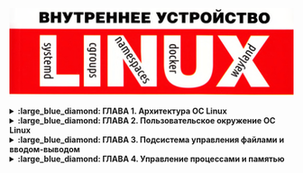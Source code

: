 <p align="center">
<img src="https://github.com/ikozhuhar/ketov/blob/main/img/ketov-linux.png">
</p>

<details>
<p><summary><b> :large_blue_diamond: ГЛАВА 1. Архитектура ОС Linux</b></summary></p>

Архитектура ОС Linux состоит из трех уровней: **Уровень пользователя**, **Уровень Ядра** и **Аппаратный уровень**. Два главных режима работы: `kernel space` и `user space`. Главное отличие между уровнем пользователя и ядра состоит в привилегиях доступа к аппаратных ресурсам памяти и устройствам ввода-вывода, к которым разрешен полный доступ из режи­ма ядра и ограниченный доступ из режима пользователя.



#### :diamond_shape_with_a_dot_inside: _Компоненты User Space_

**Kernel space** обеспечивает распределение ресурсов между пользователями и предоставляет базовый интерфейс для доступ к ресурсам.

Функции ядра доступны в **user mode** с помощью системных вызовов. **Системные вызовы** выполняются в ядре, а вызывается из **user space** с помощью библиотеки **libc.so**. 

Функции выполняющиеся в **user space** доступны с помощью библиотечных вызовов и выполняются в самих библиотеках, например, **libz.so** и  **libbz2.so**



#### :diamond_shape_with_a_dot_inside: _Компоненты Ядра_

Компоненты Ядра в основном обеспечивают распределение ресурсов, что приводит к появлению **менеджеров** или под­систем управления _процессов_, _памяти_, _ввода-вывода_ и _менеджера файловой системы_.

- **Менеджер (подсистема) процессов** распределяет время ЦП между выполняющимися задачами.

- **Менеджер (подсистема) ввода-вывода** распределяет доступ к устройствам ввода-вывода между процессоми.

- **Менеджер (подсистема) памяти** распределяет пространство ОЗУ между процессами.

- **Файловый (подсистема) Менеджер** предоставляет процессам интерфейс файлового доступа к дискам (hdd). **Особое значение** менеджера файлов состоит в том, что с помощью файлового интерфейса процессам предоставляется доступ к другим подсистемам. Например, доступ к CD/DVD-накопителя через `/dev/sr0`, к мыши через `/dev/input/mouse`. Доступ к физ памяти через /dev/mem, доступ процессов к страницам памяти друг друга через `/proc/PID/mem`, а доступ к обнаруженным Ядром устройств через псевдофайловую систему `sysfs` каталога `/sys`.

Кроме указанных задач все менеджеры в совокупности предоставляют процессам средства межпроцессорного взаимодействия, такие как **сигналы**, **каналы**, **сокеты** и **разделяемая память**.



#### :diamond_shape_with_a_dot_inside: _Аппаратный уровень_

**Аппаратный уровень** состоит из всех периферийных устройств, таких как оперативная память, жесткий диск, процессор и т.д.



#### :diamond_shape_with_a_dot_inside: _Трассировка системных и библиотечных вызовов_

Для наблюдения за обращениями программ к услугам ядера, т. е. за системными вызовами, служит утилита `strace`, предна­значенная для трассировки — построения трасс выполнения той или иной программы.

![image](https://github.com/user-attachments/assets/b737c689-cfc7-49db-93cd-9d501537e0f0)



#### :diamond_shape_with_a_dot_inside: _Резюме_

Архитектура ОС Linux состоит из трех уровней: уровня пользователя, уровня ядра и аппаратного уровня. Уровни взаимодействуют между собой с помощью интерфейсов. В качестве интерфейса между уровнем пользователя и уровнем ядра выступают - **системные вызовы**. Они позволяют программам выполнять низкоуровневые операции, которые требуют привилегий ядра.

**Примеры системных вызовов:**

**Файловые операции**: open() (открытие файла), read() (чтение данных из файла), write() (запись данных в файл), close() (закрытие файла).  
**Процессные операции**: fork() (создание нового процесса путём клонирования текущего процесса), exec() (замена текущего процесса новым процессом), wait() (ожидание завершения дочернего процесса).  
**Операции с памятью**: brk() (изменение размера сегмента данных процесса), mmap() (отображение файлов или устройств в память).  
**Сетевые операции**: socket() (создание нового сокета), bind() (привязка сокета к адресу), listen() (ожидание соединений на сокете), accept() (принятие входящего соединения).

Интерфейсом между уровнем ядра и аппаратным уровнем выступают **драйверы устройств**. Ядро обрабатывает аппаратные прерывания, сигналы, поступающие от периферии, процессора, памяти и так далее. Кроме того, **система управления устройствами** на уровне ядра действует как низкоуровневый интерфейс между оборудованием и операционной системой.

![image](https://github.com/user-attachments/assets/d8cda107-d0c9-4377-93d7-7f70d5fd13a3)
![image](https://github.com/user-attachments/assets/65ec448f-06e7-4233-a62c-4e3f927dbf5b)
![image](https://github.com/user-attachments/assets/9ec41b9e-aef4-48fb-b026-068bc4871735)

</details>





<details>
<p><summary><b> :large_blue_diamond: ГЛАВА 2. Пользовательское окружение ОС Linux</b></summary></p>

На персональных ПК, для взаимодействия с пользователем используется клавиатура, видео-адаптер и монитор, которые формируют консоль. Консоль используется драйвером виртуальных интерфейсов для организации нескольких физических терминалов.

Узнать имя текущего терминала (а точнее, имя спец файла устройства) можно командой `tty`, а список всех терминальных входов пользователей - команды `users`, `who`, `w`.

![image](https://github.com/user-attachments/assets/f2ee75e7-aa0e-4f72-98d2-193ef98d287b)
![image](https://github.com/user-attachments/assets/865566e4-7a8f-40fe-9126-f8bb68870b40)

### Пользователи и группы

```ruby
finger ikozhuhar
```

![image](https://github.com/user-attachments/assets/5cba7054-6762-47c1-8386-d48d57eec97b)

</details>






<details>
<p><summary><b> :large_blue_diamond: ГЛАВА 3. Подсистема управления файлами и вводом-выводом</b></summary></p>

Linux, базируются на одной универсальной идее о том, что информация есть файл, откуда бы эта информация в систему ни поступала. При помощи файлов обеспечивается доступ к информации на устройствах хранения, к информации с устройств связи принимаемой в реальном времени, информации из любых других источников.

- **Одни файлы обеспечивают доступ к информации**, хранимой на разнообразных носителях: магнитных дисках и дискетах, оптических CD/DVD/BD, твердотельных «дисках» и пр.
- **Другие файлы обеспечивают доступ к информации**, поступающей из/в устройств ввода-вывода — клавиатур, манипуляторов «мышь», тачпадов, сенсорных экранов, последовательных и параллельных портов, видеокамер, звуковых карт и пр.
- **Особенные файлы обеспечивают доступ к информации** о сущностях ядра операционной системы (процессы, нити, модули, драйвера и пр.).

<br/>

### 3.1 Путевые имена файлов

Например, 
- Каталог `/bin (binary)` предназначен для системных программ общего назначения.
- Каталог `/usr/bin` - предназначен для прикладных программ общего назначения.
- Каталог `/usr/local/bin` - предназначен для локально установленных прикладных программ общего назначения, а каталог `bin` внутри домашних каталогов пользователей - для программ персонального назначения.
- Каталоги `/sbin`, `/usr/sbin`, `/usr/local/sbin` - предназначены для программ системного администрирования, системных прикладных, и локально установленных. Расшифровываются каталоги как `superuser binary`.
- Каталог `/home` является контейнером домашних каталогов пользователей.
- Каталог `/var` предназначен для динамических данных таких как логи и почта, а каталог `/tmp` для временных файлов.
- Каталоги `/dev`, `/proc`, `/sys` содержат специальные файлы устройств и файлы псевдофайловых систем `proc` и `sysfs`

<br />

### 3.2 Типы файлов

Файлы различаются по типам указывающим источник информации:

- **Обычные файлы** и каталоги обеспечивают хранение информации на разных носителях.
- **Специальные файлы** позволяют обмениватся информацией с разными аппаратными устройствами ввода-вывода.
- **Именнованые каналы и файловые сокеты** предназначены для обмена информацией между процессом одной программы и процессами других программ.

Символом `-` обозначается обычный файл, символом `b` или `с` — специальные файлы блочного (`block`) или символьного (`character`) устройства, символом `р` — именованный канал (`pipe`), символом `s` - сокет (socket), а символом `I` — символическая ссылка (`link`).

**Обычные файлы** хранят в себе пользовательскую информацию: текст, изображения, звук, видео и прочие данные в виде набора байтов.

```ruby
file /usr/share/man/man1/file.1.gz
file 72fc0484-9d38-4743-a48f-97bcf4caf061.jpeg
```

![image](https://github.com/user-attachments/assets/caf8ff09-ac5a-4b17-9c42-5e93cb4a342c)


**Каталоги** в отличии от файлов содержат в себе таблицу имен файлов и соответствующих им номеров индексных дескрипторов (`inode`). Каждый `inode` содержит метаданные и список стандартных свойств файла и его местоположение в файловой системе. Полный набор метаданных позволяет получить команда `stat`.

```ruby
ls -ai
stat .profile
```

![image](https://github.com/user-attachments/assets/a5c3408b-66fa-4788-9f6f-68464c78a501)

<br>

### Ссылки

**Жёсткая ссылка** это два разных имени указывающие на одни и те же метаданные. При добавлении нового имени файла в метаданных увеличивается счётчик количества имён. При удалении, сначала удаляется имя файла, потом именьшается счётчик и только после этого высвобожжаются метаданные. Удаление не происходит _вообще_ если у файла остались имена (жёсткие сылки) и не происходит сразу если файл открыт каким-то процессом. Помиотреть кем открыт файл можно командой `lsof astra-linux-l.3-special-edition-snolensk-disk3-devel.iso`

**Чтобы создать жёсткую ссылку в Linux, нужно использовать команду ln без опции -s.**

Синтаксис команды: `ln целевой_файл имя_жёсткой_ссылки.`

Например, чтобы создать жёсткую ссылку с именем `hardlinktofile` на файл `myfile.txt`, нужно выполнить команду `ln myfile.txt hardlinktofile`.

Ограничением жёсткой ссылки является её локальность в рамках своей файловой системы в силу значимости номеров индексных дескрипторов(`inode`).

Для преодоления этого ограничения существуют символические ссылки, которые содержат в себе путевое имя к целевого файлу. В случае удаления целевого файла символическая ссылка будет указывать в _никуда_ и называться **сиротой**.

**Чтобы создать символическую ссылку в Linux, нужно использовать команду ln с опцией -s.**

**Для создания ссылки на файл** нужно открыть терминал и ввести команду: `ln -s source_file symbolic_link`. В строке `source_file` указать имя существующего файла, для которого нужно создать символическую ссылку, а `symbolic_link` — имя самой ссылки. Если не указать второе имя, команда `ln` создаст новую ссылку в текущей папке.

**Для создания ссылки на папку** команда такая же, только первым параметром указывается имя папки, а вторым — ссылка. Например, чтобы создать символическую ссылку из папки `/mnt/my_drive/movies` в папку `~/my_movies`, нужно ввести `ln -s /mnt/my_drive/movies ~/my_movies`.

Чтобы убедиться, что символическая ссылка создана успешно, можно ввести команду `ls -l symbolic_link`. 

<br>

### Специальные файлы устройств

Специальные файлы предназначены для ввода и вывода данных с аппаратных устройств. Настоящую работу по вводу-выводу делает **драйвер**, а специальные файлы являются "порталами" связи с драйверами. Различают символьные и блочные специальные файлы устройств.

**Блочные специальные файлы** — это тип файлов в UNIX-подобных операционных системах, которые обеспечивают буферизованный доступ к аппаратным компонентам, таким как жёсткие диски, съёмные носители и т.д..

Они используются для передачи данных, разделённых на пакеты фиксированной длины — блоки, размером 512, 1024, 4096 или 8192 байтов. Типичным примером подобных устройств являются магнитные диски.

В Linux **блочные файлы** обозначаются буквой `b`, а символьные — буквой `c`. Они находятся в каталоге `/dev` (`от англ. devices — устройства`), который содержит интерфейсы работы с драйверами ядра. 

**Символьные специальные файлы** обеспечивают небуферизованный доступ к ядру и аппаратным компонентам, таким как клавиатура, монитор, принтеры. Это значит, что они могут передавать за раз лишь один символ.

Примерами таких устройств являются терминалы (в том числе, системная консоль), последовательные устройства, некоторые виды магнитных лент.

Для символьных файлов предусмотрена буква `c (character)`. Определить их можно по первому символу в выводе команды `ls -l`.

Специальные файлы не хранят данные на диске, а только передают их между процессами и устройствами. Поэтому размер специальных файлов всегда равен нулю.

**Все драйверы ядра** пронумерованы главными (`major`) числами, а аппаратные устройства, находящиеся под их управлением, дополнительными (`minor`) числами.

**Major и minor числа нужны для идентификации устройств в операционной системе Linux.**

![image](https://github.com/user-attachments/assets/6cfc4b0f-24a3-4b9e-988a-bbe5d32f2d55)

https://www.kernel.org/doc/Documentation/admin-guide/devices.txt

**Major число** указывает, какой драйвер используется для доступа к оборудованию. Каждому драйверу назначается уникальный `major` номер, все файлы устройств с одинаковым `major` номером управляются одним и тем же драйвером.

**Minor число** используется драйвером для различения между различными устройствами, которые он контролирует. Например, если у жёсткого диска четыре раздела, то у каждого раздела будут отдельные `minor` номера, в то время как `major` число будет одним, потому что для всех разделов используется один и тот же драйвер хранилища.

Таким образом, **major число определяет тип устройства, а minor число — конкретное устройство в рамках этого типа**. 

```ruby
# Показывает драйверы и другие модули, которые загружены в данный момент
lsmod

# Информация о заданном модуле
modinfo
```

<br>

### Именованные каналы и файловые сокеты

Именованные каналы и файловые сокеты являются простейшими средствами межпроцессного взаимодействия (IPC, InterProcess Communication) и служат программам для обмена информацией между собой.

**Каналы и сокеты** используют для передачи данных от процесса к процессу оперативную память ядра операционной системы, а не память накопителя, как обычные файлы.

Основное отличие **именованного канала** от **сокета** состоит в способе передачи данных. Через именованный канал организуется однонаправленная (симплексная) передача без мультиплексирования, а через сокет — двунаправленная (дуплексная) мультиплексированная передача.

**Именованный канал** обычно используют при взаимодействии процессов по схеме «поставщик — потребитель» (producer-consumer), когда один потребитель принимает информацию от одного поставщика. Например, программы `halt(8)`, `shutdown(8)`, `reboot(8)`, `poweroff(8)` и `telinit(8)` передавали ранее посредством именованного канала `/dev/initctl` команды перезагрузки, выключения питания и другие диспетчеру `init(8)1`, который и выполнял соответствующие действия.

**Сокет используют** при взаимодействии по схеме «клиент — сервер» (client-server), т. е. один сервер принимает и отправляет информацию от многих и ко многим (одновременно) клиентам. Например, в целях сбора событий, службы операционной системы `сгоn(8)`, служба печати `cupsd(8)` и `logger(1)` передают посредством файлового сокета `/dev/log` сообщения о событиях службе журнализации `systemd-journald(8)`.

<br>

### 3.3 Файловые дескрипторы

**Файловый дескриптор — это натуральное число, которое является идентификатором потока ввода-вывода**. Дескриптор может быть связан с файлом, каталогом, сокетом. 

Основными операциями, предоставляемыми ядром программам для работы с файлами, являются системные вызовы (интерфейсами) `open(2)`, `read(2)`, `write(2)` и `close(2)`. Эти системные вызовы предназначены для открытия и закрытия файла, для чтения из файла и записи в файл. Дополнительный системный вызов `ioctl(2) (input output control)` используется для управления драйверами устройств и, как следствие, применяется в основном для специальных файлов устройств.

При запросе процесса на открытие файла системным вызовом `ореn(2)` для запросившего процесса создается так называемый **файловый дескриптор** (описатель, от англ, descriptor). Файловый дескриптор «содержит» информацию, описывающую файл, например `inode` файла, номера `major` и `minor` устройства, на котором располагается файловая система файла, режим открытия файла и прочую служебную информа­ цию. При последующих операциях `read(2)` и `write(2)` доступ к самим данным файла происходит с использованием файлового дескриптора.

Когда процесс открывает файл или устройство, операционная система создаёт дескриптор файла для отслеживания открытого ресурса. Этот дескриптор служит ссылкой, через которую процесс может читать, записывать или управлять этим ресурсом.

По умолчанию Unix-оболочки связывают файловый дескриптор `0` с потоком стандартного ввода (клавиатура), файловый дескриптор `1` — с потоком стандартного вывода (терминал), и файловый дескриптор `2` — со стандартным выводом ошибок (диагностические и отладочные сообщения, информация об ошибках). 

```ruby
lsof -p $$
```

![image](https://github.com/user-attachments/assets/12ab8a1f-f18c-405b-bea3-ca741dee8246)

<br>

### 3.4 Файловые системы

#### Дисковые файловые системы

Разные файловые системы fs(5), как упоминалось ранее, предназначены для хранения информации на внешних носителях и преследуют различные цели, например обеспечивают надежное хранение. До сих пор носителями информации являются магнитные или оптические диски,- благодаря чему файловые системы, размещаемые на них, зачастую называются «дисковыми» файловыми системами.

В Linux на текущий момент времени используются «родные» файловые системы Ext2, Ext3 и Ext4, специально разработанные ReiserFS и Reiser4, а также заимствованные XFS и JFS.

Для CD/DVD-дисков, применяются файловые системы ISO 9660 и udf. Для USB-flash-накопителей в используются заимствованные файловые системы FAT и NTFS в силу использования этих накопителей как мобильных средств переноса данных между разными компьютерами с различными операционными системами.

### Сетевые файловые системы

Сетевые файловые системы, равно как и дисковые, обеспечивают хранение информации на внешнем носителе, которым в этом случае выступает файловый сервер, доступный по протоколу NFS, CIFS/SMB.

Одноименные файловые системы nfs и cifs/smb используются для монтирования файлов сервера в дерево каталогов клиента 

```ruby
mount -t nfs 182.168.1.16:/share/video /mnt/nas/video
mount -t cifs -о usernane=guest //182.168.1.10/share/photos /mnt/nas/photos
```

#### Специальные файловые системы

Развитие идеи файла как единицы обеспечения доступа к информации привело к тому, что абстракцию файловой системы перенесли и на другие сущности, доступ к которым стал организовываться в виде иерархии файлов. **Например, информацию о процессах, нитях и прочих сущностях ядра** операционной системы и используемых ими ресурсах предоставляет программам виде файлов **псевдофайловая система ргос(5)**. Таким же образом, **информацию об аппаратных, устройствах,
обнаруженных ядром** операционной системы на шинах PCI, USB  SCSI и пр., предоставляет **псевдофайловая система sysfs**.

```ruby
# Псевдофайловая система procfs
strace -fe open,openat uptime
cat /proc/uptime
cat /proc/loadavg

# Псевдофайловая система sysfs
strace -fe open,openat Ispci -nn
```

#### Внеядерные файловые системы

Для реализации «файлового» доступа к произвольным источниками информации используются так называемые «внеядерные» файловые системы FUSE (Filesystem in USErspace), реализуемые не ядерными модулями файловых систем (как ext4, nfs, ргос и пр.), а обычными программами, запущенными в обычных процессах и работающими вне ядра.

В примере из листинга 3.26 показано, как можно без распаковки смонтировать сжатый архив исходных текстов ядра linux-4.2.3.tar.xz и прочитать отдельный файл fuse.txt.

```ruby
wget https://cdn.kernel.org/pub/linux/kernel/v5.x/linux-5.3.9.tar.xz
file llnux-5.3.9.tar.xz
archivemount ltnux-5.3.9.tar.xz ~/mnt/archive
less linux-5.3.9/Docunentation/filesystems/fuse.txt
```

При помощи сетевого протокола SSH можно смонтировать часть дерева каталогов (домашний каталог пользователя jake) с удаленного узла jake@grex.org в каталог ~/mnt/net локального дерева каталогов.

```ruby
sshfs jake@grex.org: ~/mnt/net
```

В примере из листинга 3.29 показано, как можно монтировать файловые системы fuse друг поверх друга в стек — смонтировать содержимое дерева каталогов FTP-сервера mirror.yandex.ru, далее смонтировать содержимое ISO-образа FreeBSD-12.1-RELEASE-and64-dvdl.iso, а затем смонтировать архив исходных текстов src.txz. При чтении файла страницы руководства ls.l файловые системы будут прозрачно и на лету (!) извлекать файл из архива, архив из образа и образ с сервера без предварительных скачиваний и распаковываний.

```ruby
curlftpfs mirror.yandex.ru ~/mnt/net
fuseiso -/mt/rat/firafed/relBBSBs/ISD-]MflfE/12.VFreEBSD-32.l-FBflfiE-ard64-cKdl.iso ~/mt/ad
archivenount ~/mnt/cd/usr/freebsd-dist/src.txz ~/mnt/archive
```

#### Семантика режима доступа разных типов файлов

Права доступа `г, w, х` д л я обычных файлов представляются чем-то интуитивно понятным, но для других типов файлов это не совсем так. Например, каталог содержит список имен файлов, поэтому право `w` для каталога — это право записи в этот список и право стирания из этого списка, что трансформируется в право удаления файлов из каталога и создания файлов в каталоге. Аналогично, право `r` для каталога — это право просмотра списка имен его файлов. И наконец, право `х` для каталога является правом прохода в каталог, т. е. позволяет обращаться к файлам внутри каталога по их имени.

Для жестких ссылок права доступа не существуют вовсе — они просто являются теми же правами, что и права целевого файла, в силу того что права доступа хранятся в метаданных. Для символических ссылок семантика прав сохранена такой же, как и у жестких ссылок, с тем лишь различием, что права символических ссылок существуют отдельно от целевых файлов, но никогда не проверяются (см. symlink(7)). Для изменения прав доступа самих символических ссылок даже не существует специальной команды — при использовании chmod(1) со ссылкой всегда будут изменяться права целевого файла.

Для специальных файлов устройств, именованных каналов и сокетов право `х` не определено, а права `r` и `w` стоит воспринимать как права ввода и вывода информации на устройство и как права передачи и приема информации через средство взаимодействия.


<br>

### 3.5. Дискреционное разграничение доступ

**Дискреционные механизмы разграничения доступа** используются для разграничения прав доступа процессов как обычных пользователей, так и для ограничения прав системных программ (например, служб операционной системы), которые работают от лица псевдопользовательских учетных записей.

**По умолчанию пользователем-владельцем файла** становится пользователь, создавший файл, а группой-владельцем файла становится его первичная группа. Изменить пользователя-владельца файлов может только суперпользователь root при помощи команды chown(1), а группу-владельца — владелец файла при помощи команды chgrp(l), но только на ту к которой он сам принадлежит.

**Проверка режима** доступа при операциях с файлами проверяется «слева направо» до первого совпадения. Если пользователь, осуществляющий операцию с файлом, является его владельцем, тогда используются только права владельца. В противном случае проверяется членство пользователя, осуществляющего операцию с файлом, в группе-владельцев файла, и тогда используются только права группы-владельцев. В других случаях используются права для всех остальных, а для суперпользователя root вообще никакие проверки не осуществляются.

Назначается режим доступа файлов при их создании программой, создавшей файл, исходя из назначения файла, но с учетом пожеланий (точнее, нежеланий) пользователя. Пользователь может выразить свое нежелание назначать вновь создаваемым файлам те или иные права доступа для тех или иных субъектов, установив так называемую реверсивную маску доступа:

```ruby
umask
umask -S
unask g-w,o-rwx
```

Изменять режима доступа разрешено непосредственному пользователю — владельцу файла, но не членами группы-владельцев.


#### Семантика режима доступа разных типов файлов

Права доступа `г`, `w`, `х` для обычных файлов представляются чем-то интуитивно понятным, но для других типов файлов это не совсем так. Например, каталог содержит список имен файлов, поэтому право `w` для каталога — это право записи в этот список и право стирания из этого списка, что трансформируется в право удаления файлов из каталога и создания файлов в каталоге. Аналогично, право `r` для каталога — это право просмотра списка имен его файлов. И наконец, право `х` для каталога является правом прохода в каталог, т. е. позволяет обращаться к файлам внутри каталога по их имени.

**Для жестких ссылок** права доступа не существуют вовсе —; они просто являются теми же правами, что и права целевого файла, в силу того что права доступа хранятся в метаданных. **Для символических ссылок** семантика прав сохранена такой же, как и у жестких ссылок, с тем лишь различием, что права символических ссылок существуют отдельно от целевых файлов, но никогда не проверяются (см. symlink(7)). Для изменения прав доступа самих символических ссылок даже не существует специальной команды — при использовании chmod(l) со ссылкой всегда будут изменяться права целевого файла.

**Для специальных файлов устройств**, именованных каналов и сокетов право `х` не определено, а права `г` и `w` стоит воспринимать как права ввода и вывода информации на устройство и как права передачи и приема информации через средство взаимодействия.

### Дополнительные атрибуты

Помимо базовых прав доступа `г`, `w` и `х`, для решения отдельных задач разграничения доступа используют дополнительные атрибуты `s`, Set user/group ID (`SUID` Set User ID или `SGID`, Set Group ID) — **атрибут неявного делегирования полномочий** и `t`, `sTicky` — «липучка», **атрибут ограниченного удаления**.

Типичной задачей, требующей неявного делегирования полномочий, является проблема невозможности изменения пользователями свойств своих учетных записей, которые хранятся в двух файлах-таблицах — `passwd(5)` и `shadow(5)`, доступных на запись (и чтение) только суперпользователю `root`. Однако команды `passwd(1)`, `chsh(1)` и `chfn(1)`, будучи запущены обычным пользователем, прекрасно изменяют пароль в таблице `/etc/shadow` и свойства пользовательской записи в таблице `/etc/passwd` за счет передачи полномочий пользователя — владельца программы тому пользователю, который ее запускает.

```ruby
ls -la /etc/passwd /etc/shadow
ls -la /usr/bin/passwd /usr/bin/chfn
```

За счет использования атрибута `SUID` получается, что пользователям, запускающим программы `chfn(1)`, `chsh(1)` и `passwd(1)`, для их исполнения временно делегируются права владельца этих программ **(суперпользователя root)** так, как будто сам суперпользователь их запустил.

Именно за счет механизма `SUID/SGID` различные команды позволяют обычным, непривилегированным пользователям, выполнять сугубо суперпользовательские действия. Так, например, `su(1)` и `sudo(1)` позволяют выполнять команды одним пользователям от лица других пользователей, `mount(8)`, `umount(8)` и `fusermount(l)` — монтировать и размонтировать файловые системы, `ping(8)` и` traceroute(l)` — выполнять диагностику сетевого взаимодействия, `at(1)` и `crontab(1)` — сохранять в «системных» каталогах отложенные и периодические задания, и т. д

Однако для каталогов атрибут `SGID` имеет совсем другой смысл. По умолчанию владельцем файла становится тот пользователь (и его первичная группа), который запустил программу, создавшую файл. Но для файлов, создаваемых в «общих» для какой-то группы пользователей, каталогах, логичнее было бы назначать группой-владельцем создаваемых файлов эту общую группу.

```ruby
bubblegum@ubuntu:~$ cd /srv/kingdon
bubblegum@ubuntu:/srv$ id
uid=1005(bubblegum) gid=1005(bubblegum) rpynnw=1005(bubblegum),1007(candy)

bubblegum@ubuntu:/srv/kingdom$ chgrp candy .
bubblegum@ubuntu:/srv/klngdom$ chmod g-ws .
bubblegum@ubuntu:/srv/kingdom$ Is -Id .
```

В примере выше за счет SGID-атрибута каталога владельцем всех файлов, помещаемых в этот каталог, автоматически назначается группа-владелец самого каталога, а создатель (владелец) файла может теперь назначать нужные права доступа для всех членов этой группы к своему файлу — либо неявно при помощи реверсивной маски `(umask)` доступа, либо явно при помощи команды `chmod(1)`

**sTicky атрибут-«липучка»** `t (sTicky)` служит для ограничения действия базового разрешения `w` записи в каталоге. Например, временный каталог `/tmp` предназначается для хранения временных файлов любых пользователей и поэтому доступен на запись всем пользователям. Однако право записи в каталог дает возможность не только создавать в нем новые файлы, но и удалять любые существующие файлы (любых пользователей), что совсем не кажется логичным. Именно атрибут `t` ограничивает возможность удалять чужие файлы, т. е. файлы, не принадлежащие пользователю, пытающемуся их удалить.

```ruby
finn@ubuntu:/srv/kingdom$ id
uid=1001(finn) gid=1001(finn) rpynnbt=1001(flnn),1007(candy)
finn@ubuntu:/srv/klngdan$ ls -la

bubblegum@ubuntu:/srv/kingdom$ chmod +t .
bubblegum@ubuntu:/srv/klngdom$ touch bananaguard1

finn@ubuntu:/srv/kingdom$ rm bananaguardl
rm: невозможно удалить «bananaguardl»: Операция не позволена
```




<br><br><br><br><br><br><br><br>










### Резюме

**Файловая система**

**Файловая система Linux** — это способ организации, **хранения и управления данными** на разных носителях информации: жёстких дисках, SSD, USB-накопителях и других устройствах хранения.

Она определяет, как данные сохраняются, читаются, изменяются и удаляются. Файловая система также управляет метаданными: именами файлов, их размерами, разрешениями доступа и временными метками. **В Linux на каждый раздел диска можно установить свою файловую систему**, которая определяет порядок и метод организации информации.

**В основе файловой системы Linux лежит иерархическая структура**, которая напоминает дерево. Все начинается с корневого каталога «/», который служит начальной точкой для всех других файлов и каталогов.

В Линукс ВСЕ есть файл. При помощи файлов обеспечивается доступ к информации на устройствах хранения (записанной ранее), информации с устройств связи (принимаемой из каналов связи в реальном времени), информации из любых других источников. Файл, таким образом, является единицей обеспечения доступа к информации.

Виды файлов:

1. Файлы доступа к информации, хранимой на разнообразных носителях: магнитных дисках и дискетах, оптических CD/DVD/BD, твердотельных «дисках» и пр.
2. Файлы доступа к информации, поступающей из/в устройств ввода-вывода — клавиатур, манипуляторов «мышь», тачпадов, сенсорных экранов, последовательных и параллельных портов, видеокамер, звуковых карт и пр.
3. Файлы доступа к информации о сущностях ядра операционной системы (процессы, нити, модули, драйвера и пр.).


Путевые имена файлов: 

- `/bin/, /usr/bin, /usr/local/bin` - системные программы общего назначения
- `/sbin, /usr/sbin, /usr/local/sbin` - super user binaries программы системного администрирования
- `/lib, /usr/lib, /usr/local/lib` - системные и прикладные библиотеки
- `/etc` - конфигурационные файлы
- `/home` - домашнии каталоги юзеров
- `/var` - хранилище динамических данных
- `/tmp` - хранилище временных файлов
- `/dev, /proc, /sys` - файлы устройств и файлы псевдофайловых систем `proc` и `sysfs`

Типы файлов

Файлы различаются по типам указывающим на источник информации. Вот некоторые из них:

1. **Обычные файлы (символ `-`)**. Это самый обычный тип файлов, который чаще всего используется. Сюда относятся данные, текст, исходный код программ, медиаматериалы и прочее.
2. **Именованные каналы (символ `p`)**. Необходимы для межпроцессного взаимодействия, позволяя одному процессу передавать данные другому.
3. **Файлы устройств** (символы `c` и `b`). Содержат в себе символьные (char devices) и блочные (block devices) файлы устройств, которые предоставляют внешние аппаратные устройства (например, HDD, принтеры и прочие).
4. **Ссылки**. Включают два типа ссылок. **Символические ссылки**, или «симлинки», функционируют как ярлыки, указывающие на другие файлы или папки. **Жёсткие ссылки**, в свою очередь, создают альтернативные пути доступа к одним и тем же физическим данным на диске.
5. **Каталоги**. Это своего рода папки, где хранятся ссылки на файлы и другие каталоги. Они помогают организовать данные, распределяя их по разным «отсекам», чтобы было легче найти нужную информацию.
6. **Сокеты**. Специальные файлы для обмена данными между разными процессами, как внутри одной системы, так и между разными компьютерами. Это своеобразные «почтовые ящики» для программ, через которые они могут «пересылать» друг другу информацию.
7. **Двери (Doors)**. Механизм в некоторых операционных системах, предназначенный для взаимодействия между программными процессами. 
</details>





<details>
<p><summary><b> :large_blue_diamond: ГЛАВА 4. Управление процессами и памятью</b></summary></p>



</details>
